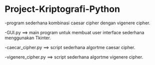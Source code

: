 # Project-Kriptografi-Python
-program sederhana kombinasi caesar cipher dengan vigenere cipher.

-GUI.py ==> main program untuk membuat user interface sederhana menggunakan Tkinter.

-caecar_cipher.py ==> script sederhana algortme caesar cipher.

-vigenere_cipher.py ==> script sederhana algortme vigenere cipher.
